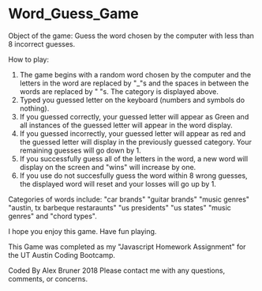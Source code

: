 # Word_Guess_Game

Object of the game:
Guess the word chosen by the computer with less than 8 incorrect guesses.

How to play:

1. The game begins with a random word chosen by the computer and the letters in the word are replaced by "_"s and the spaces in between the words are replaced by " "s.  The category is displayed above.
2. Typed you guessed letter on the keyboard (numbers and symbols do nothing).
3. If you guessed correctly, your guessed letter will appear as Green and all instances of the guessed letter will appear in the word display.
4. If you guessed incorrectly, your guessed letter will appear as red and the guessed letter will display in the previously guessed category.  Your remaining guesses will go down by 1.
5.  If you successfully guess all of the letters in the word, a new word will display on the screen and "wins" will increase by one.
6. If you use do not succesfully guess the word within 8 wrong guesses, the displayed word will reset and your losses will go up by 1.

Categories of words include: "car brands" "guitar brands" "music genres" "austin, tx barbeque restaraunts" "us presidents" "us states" "music genres" and "chord types".


I hope you enjoy this game.  Have fun playing.


This Game was completed as my "Javascript Homework Assignment" for the UT Austin Coding Bootcamp.

Coded By Alex Bruner 2018
Please contact me with any questions, comments, or concerns.
